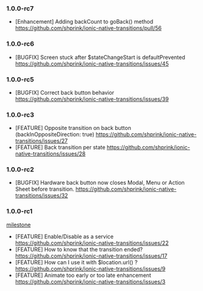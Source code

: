 <a name="1.0.0-rc7"></a>
### 1.0.0-rc7

* [Enhancement] Adding backCount to goBack(<backCount>) method <https://github.com/shprink/ionic-native-transitions/pull/56>

<a name="1.0.0-rc6"></a>
### 1.0.0-rc6

* [BUGFIX] Screen stuck after $stateChangeStart is defaultPrevented <https://github.com/shprink/ionic-native-transitions/issues/45>

<a name="1.0.0-rc5"></a>
### 1.0.0-rc5

* [BUGFIX] Correct back button behavior <https://github.com/shprink/ionic-native-transitions/issues/39>

<a name="1.0.0-rc3"></a>
### 1.0.0-rc3

* [FEATURE] Opposite transition on back button (backInOppositeDirection: true) <https://github.com/shprink/ionic-native-transitions/issues/27>
* [FEATURE] Back transition per state <https://github.com/shprink/ionic-native-transitions/issues/28>

<a name="1.0.0-rc2"></a>
### 1.0.0-rc2

* [BUGFIX] Hardware back button now closes Modal, Menu or Action Sheet before transition. <https://github.com/shprink/ionic-native-transitions/issues/32>

<a name="1.0.0-rc1"></a>
### 1.0.0-rc1

[milestone](https://github.cohttps://github.com/shprink/ionic-native-transitions/milestones/1.0.0)

* [FEATURE] Enable/Disable as a service <https://github.com/shprink/ionic-native-transitions/issues/22>
* [FEATURE] How to know that the transition ended? <https://github.com/shprink/ionic-native-transitions/issues/17>
* [FEATURE] How can I use it with $location.url() ? <https://github.com/shprink/ionic-native-transitions/issues/9>
* [FEATURE] Animate too early or too late enhancement <https://github.com/shprink/ionic-native-transitions/issues/3>
